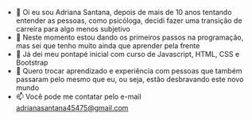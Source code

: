 - 👋 Oi eu sou Adriana Santana, depois de mais de 10 anos tentando entender as pessoas, como psicóloga, decidi fazer uma transição de carreira para algo menos subjetivo
- 👀 Neste momento estou dando os primeiros passos na programação, mas sei que tenho muito ainda que aprender pela frente
- 🌱 Já dei meu pontapé inicial com curso de Javascript, HTML, CSS e Bootstrap
- 💞️ Quero trocar aprendizado e experiência com pessoas que também passaram pelo mesmo que eu, ou seja, estão desbravando este novo mundo
- 📫 Você pode me contatar pelo e-mail adrianasantana45475@gmail.com


<!---
adrisantana/adrisantana is a ✨ special ✨ repository because its `README.md` (this file) appears on your GitHub profile.
You can click the Preview link to take a look at your changes.
--->
